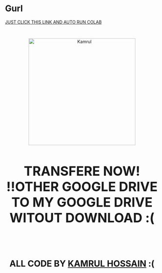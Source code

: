 # Gurl
[JUST CLICK THIS LINK AND AUTO RUN COLAB][colab-url]



<br><center><img src='https://drive.google.com/uc?id=1T1ziqeQ9XnBzUF6tIJI3tHOkj-_Tt1QB&export=download' height="350" alt="Kamrul"/></center>
# <center><h2>TRANSFERE NOW! <br> !!OTHER GOOGLE DRIVE TO MY GOOGLE DRIVE WITOUT DOWNLOAD :(</h2></center><br>
# <center> ALL CODE BY [**KAMRUL HOSSAIN**](https://facebook.com/kamrul5258) :(



[colab-url]: https://colab.research.google.com/github/K-A-M-R-U-L/Gurl/blob/main/URL_TO_GOOGLE_DRIVE.ipynb
